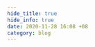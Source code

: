 ```yaml
---
hide_title: true
hide_info: true
date: 2020-11-28 16:08 +08
category: blog
---
```


<!-- Feels like all of a sudden, everything disappears.

... Or did it ever exist? -->
